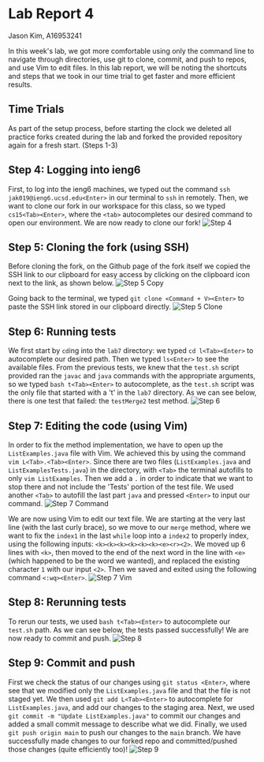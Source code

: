 # **Lab Report 4**
Jason Kim, A16953241

In this week's lab, we got more comfortable using only the command line to navigate through directories, use git to clone, commit, and push to repos, and use Vim to edit files. In this lab report, we will be noting the shortcuts and steps that we took in our time trial to get faster and more efficient results.

## Time Trials
As part of the setup process, before starting the clock we deleted all practice forks created during the lab and forked the provided repository again for a fresh start. (Steps 1-3)

Step 4: Logging into ieng6
---
First, to log into the ieng6 machines, we typed out the command `ssh jak019@ieng6.ucsd.edu<Enter>` in our terminal to `ssh` in remotely.
Then, we want to clone our fork in our workspace for this class, so we typed `cs15<Tab><Enter>`, where the `<tab>` autocompletes our desired command to open our environment.
We are now ready to clone our fork!
![Step 4](lab-report-4-images/Step4.png)


Step 5: Cloning the fork (using SSH)
---
Before cloning the fork, on the Github page of the fork itself we copied the SSH link to our clipboard for easy access by clicking on the clipboard icon next to the link, as shown below.
![Step 5 Copy](lab-report-4-images/Step5Copy.png)

Going back to the terminal, we typed `git clone <Command + V><Enter>` to paste the SSH link stored in our clipboard directly. 
![Step 5 Clone](lab-report-4-images/Step5Clone.png)


Step 6: Running tests
---
We first start by `cd`ing into the `lab7` directory: we typed `cd l<Tab><Enter>` to autocomplete our desired path. Then we typed `ls<Enter>` to see the available files.
From the previous tests, we knew that the `test.sh` script provided ran the `javac` and `java` commands with the appropriate arguments, so we typed `bash t<Tab><Enter>` to autocomplete, as the `test.sh` script was the only file that started with a 't' in the `lab7` directory.
As we can see below, there is one test that failed: the `testMerge2` test method.
![Step 6](lab-report-4-images/Step6.png)


Step 7: Editing the code (using Vim)
---
In order to fix the method implementation, we have to open up the `ListExamples.java` file with Vim. We achieved this by using the command `vim L<Tab>.<Tab><Enter>`. Since there are two files (`ListExamples.java` and `ListExamplesTests.java`) in the directory, with `<Tab>` the terminal autofills to only `vim ListExamples`. Then we add a `.` in order to indicate that we want to stop there and not include the 'Tests' portion of the test file. We used another `<Tab>` to autofill the last part `java` and pressed `<Enter>` to input our command.
![Step 7 Command](lab-report-4-images/Step7Command.png)

We are now using Vim to edit our text file. We are starting at the very last line (with the last curly brace), so we move to our `merge` method, where we want to fix the `index1` in the last `while` loop into a `index2` to properly index, using the following inputs: `<k><k><k><k><k><k><e><r><2>`. We moved up 6 lines with `<k>`, then moved to the end of the next word in the line with `<e>` (which happened to be the word we wanted), and replaced the existing character `1` with our input `<2>`. Then we saved and exited using the following command `<:wq><Enter>`.
![Step 7 Vim](lab-report-4-images/Step7Vim.png)


Step 8: Rerunning tests
---
To rerun our tests, we used `bash t<Tab><Enter>` to autocomplete our `test.sh` path. As we can see below, the tests passed successfully! We are now ready to commit and push.
![Step 8](lab-report-4-images/Step8.png)


Step 9: Commit and push
---
First we check the status of our changes using `git status <Enter>`, where see that we modified only the `ListExamples.java` file and that the file is not staged yet. We then used `git add L<Tab><Enter>` to autocomplete for `ListExamples.java`, and add our changes to the staging area. Next, we used `git commit -m "Update ListExamples.java"` to commit our changes and added a small commit message to describe what we did. Finally, we used `git push origin main` to push our changes to the `main` branch. We have successfully made changes to our forked repo and committed/pushed those changes (quite efficiently too)!
![Step 9](lab-report-4-images/Step9.png)
